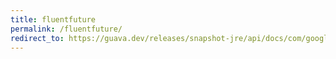```yaml
---
title: fluentfuture
permalink: /fluentfuture/
redirect_to: https://guava.dev/releases/snapshot-jre/api/docs/com/google/common/util/concurrent/FluentFuture.html
---
```

